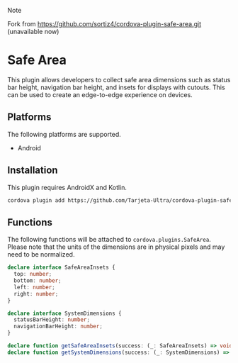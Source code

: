 > [!NOTE]
> Fork from https://github.com/sortiz4/cordova-plugin-safe-area.git (unavailable now)

# Safe Area
This plugin allows developers to collect safe area dimensions such as status
bar height, navigation bar height, and insets for displays with cutouts. This
can be used to create an edge-to-edge experience on devices.

## Platforms
The following platforms are supported.

- Android

## Installation
This plugin requires AndroidX and Kotlin.

```sh
cordova plugin add https://github.com/Tarjeta-Ultra/cordova-plugin-safe-area.git
```

## Functions
The following functions will be attached to `cordova.plugins.SafeArea`. Please
note that the units of the dimensions are in physical pixels and may need to be
normalized.

```typescript
declare interface SafeAreaInsets {
  top: number;
  bottom: number;
  left: number;
  right: number;
}

declare interface SystemDimensions {
  statusBarHeight: number;
  navigationBarHeight: number;
}

declare function getSafeAreaInsets(success: (_: SafeAreaInsets) => void, error: (_: string) => void): boolean;
declare function getSystemDimensions(success: (_: SystemDimensions) => void, error: (_: string) => void): boolean;
```
